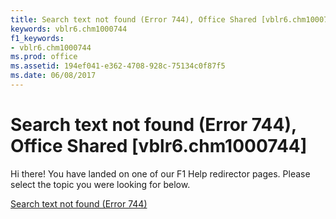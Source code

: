 ```yaml
---
title: Search text not found (Error 744), Office Shared [vblr6.chm1000744]
keywords: vblr6.chm1000744
f1_keywords:
- vblr6.chm1000744
ms.prod: office
ms.assetid: 194ef041-e362-4708-928c-75134c0f87f5
ms.date: 06/08/2017
---
```



# Search text not found (Error 744), Office Shared [vblr6.chm1000744]

Hi there! You have landed on one of our F1 Help redirector pages. Please select the topic you were looking for below.

[Search text not found (Error 744)](http://msdn.microsoft.com/library/ac0751c3-2d90-0318-e899-10c2a32c15c8%28Office.15%29.aspx)

